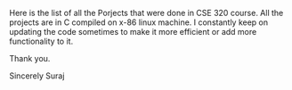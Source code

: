 Here is the list of all the Porjects that were done in CSE 320 course.
All the projects are in C compiled on x-86 linux machine.
I constantly keep on updating the code sometimes to make it more efficient or add more functionality to it.

Thank you.

Sincerely
Suraj